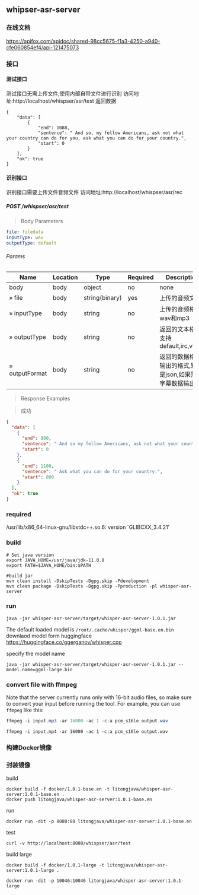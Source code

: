## whipser-asr-server
### 在线文档
https://apifox.com/apidoc/shared-98cc5675-f1a3-4250-a940-cfe060854ef4/api-121475073

### 接口
#### 测试接口
测试接口无需上传文件,使用内部自带文件进行识别
访问地址:http://localhost/whispser/asr/test
返回数据
```
{
    "data": [
        {
            "end": 1088,
            "sentence": " And so, my fellow Americans, ask not what your country can do for you, ask what you can do for your country.",
            "start": 0
        }
    ],
    "ok": true
}
```
#### 识别接口
识别接口需要上传文件音频文件
访问地址:http://localhost/whispser/asr/rec
##### POST /whispser/asr/test

> Body Parameters

```yaml
file: filedata
inputType: wav
outputType: default

```

###### Params

|Name|Location|Type|Required|Description|
|---|---|---|---|---|
|body|body|object| no |none|
|» file|body|string(binary)| yes |上传的音频文件|
|» inputType|body|string| no |上传的音频格式wav和mp3|
|» outputType|body|string| no |返回的文本格式,支持default,irc,vtt,srt|
|» outputFormat|body|string| no |返回的数据格式,输出的格式,默认是json,如果需要字幕数据输出txt|

> Response Examples

> 成功

```json
{
  "data": [
    {
      "end": 800,
      "sentence": " And so my fellow Americans, ask not what your country can do for you.",
      "start": 0
    },
    {
      "end": 1100,
      "sentence": " Ask what you can do for your country.",
      "start": 800
    }
  ],
  "ok": true
}
```
### required
/usr/lib/x86_64-linux-gnu/libstdc++.so.6: version `GLIBCXX_3.4.21'
### build
```
# Set java version
export JAVA_HOME=/usr/java/jdk-11.0.8
export PATH=$JAVA_HOME/bin:$PATH

#build jar
mvn clean install -DskipTests -Dgpg.skip -Pdevelopment
mvn clean package -DskipTests -Dgpg.skip -Pproduction -pl whisper-asr-server
```
### run
```
java -jar whisper-asr-server/target/whisper-asr-server-1.0.1.jar
```
The default loaded model is `/root/.cache/whisper/ggml-base.en.bin`
downlaod model form huggingface https://huggingface.co/ggerganov/whisper.cpp


specify the model name
```
java -jar whisper-asr-server/target/whisper-asr-server-1.0.1.jar --model.name=ggml-large.bin
```

### convert file with ffmpeg
Note that the server currently runs only with 16-bit audio files, so make sure to convert your input before running the tool.
For example, you can use `ffmpeg` like this:

```java
ffmpeg -i input.mp3 -ar 16000 -ac 1 -c:a pcm_s16le output.wav
```

```
ffmpeg -i input.mp4 -ar 16000 -ac 1 -c:a pcm_s16le output.wav
```

### 构建Docker镜像
### 封装镜像

build

```
docker build -f docker/1.0.1-base.en -t litongjava/whisper-asr-server:1.0.1-base.en .
docker push litongjava/whisper-asr-server:1.0.1-base.en
```

run

```
docker run -dit -p 8080:80 litongjava/whisper-asr-server:1.0.1-base.en
```

test
```
curl -v http://localhost:8080/whispser/asr/test
```
build large
```
docker build -f docker/1.0.1-large -t litongjava/whisper-asr-server:1.0.1-large .
```

```
docker run -dit -p 10046:10046 litongjava/whisper-asr-server:1.0.1-large
```
